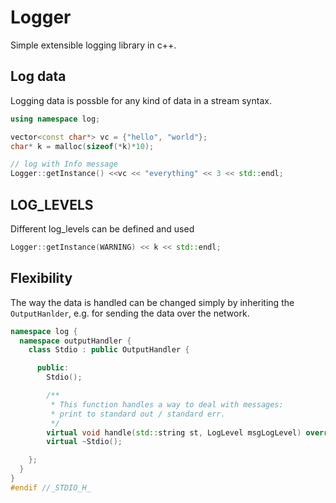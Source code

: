 # Logger
Simple extensible logging library in c++.


## Log data
Logging data is possble for any kind of data in a stream syntax.
```c++
using namespace log;

vector<const char*> vc = {"hello", "world"};
char* k = malloc(sizeof(*k)*10);

// log with Info message
Logger::getInstance() <<vc << "everything" << 3 << std::endl;
```


## LOG_LEVELS 
Different log_levels can be defined and used
```C++
Logger::getInstance(WARNING) << k << std::endl;
```

## Flexibility
The way the data is handled can be changed simply by inheriting the `OutputHanlder`, e.g. for sending the data over the network.
```cpp
namespace log {
  namespace outputHandler {
    class Stdio : public OutputHandler {

      public: 
        Stdio();

        /**
         * This function handles a way to deal with messages:
         * print to standard out / standard err.
         */
        virtual void handle(std::string st, LogLevel msgLogLevel) override;
        virtual ~Stdio();

    };
  }
}
#endif //_STDIO_H_
```
